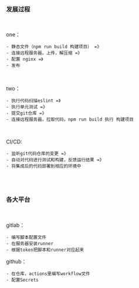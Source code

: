 ### 发展过程
<br/>

one：

    - 静态文件（npm run build 构建项目） =》
    - 连接远程服务器，上传，解压缩 =》
    - 配置 nginx =》
    - 发布

<br/>

two：

    - 执行代码扫描eslint =》
    - 执行单元测试 =》
    - 提交git仓库 =》
    - 连接远程服务器，拉取代码，npm run build 执行 构建项目

<br/>

CI/CD:

    - 监听git代码仓库的变更 =》
    - 自动对代码进行测试和构建，反馈运行结果 =》
    - 将集成后的代码部署到相应的环境中

<br/>
<br/>


### 各大平台

<br/>

gitlab：

    - 编写脚本配置文件
    - 在服务器安装runner
    - 根据token把脚本和runner对应起来

github：

    - 在仓库，actions里编写workflow文件
    - 配置Secrets